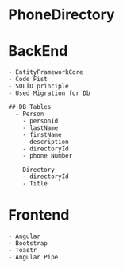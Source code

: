 # PhoneDirectory

 # BackEnd 
    - EntityFrameworkCore
    - Code Fist 
    - SOLİD principle
    - Used Migration for Db 
    
    ## DB Tables
      - Person
        - personId
        - lastName
        - firstName
        - description
        - directoryId
        - phone Number
        
      - Directory 
        - directoryId
        - Title
         
 # Frontend
    - Angular 
    - Bootstrap
    - Toastr
    - Angular Pipe
    
    
    
